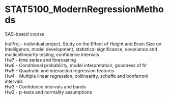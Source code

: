 # STAT5100_ModernRegressionMethods
SAS-based course

IndProj - individual project, Study on the Effect of Height and Brain Size on Intelligence, model development, statistical significance, covariance and multicollinearity testing, confidence intervals \
Hw7 - time series and forecasting \
Hw6 - Conditional probablility, model interpretation, goodness of fit \
Hw5 - Quadratic and interaction regression features \
Hw4 - Multiple linear regression, collinearity, scheffe and bonferroni intervals \
Hw3 - Confidence intervals and bands \
Hw2 - p-tests and normality assumptions
